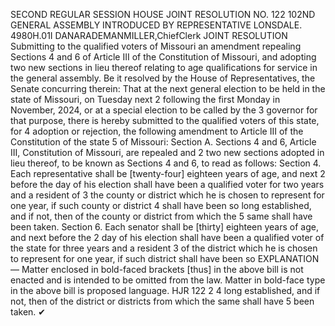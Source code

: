 SECOND REGULAR SESSION
HOUSE JOINT
RESOLUTION NO. 122
102ND GENERAL ASSEMBLY
INTRODUCED BY REPRESENTATIVE LONSDALE.
4980H.01I DANARADEMANMILLER,ChiefClerk
JOINT RESOLUTION
Submitting to the qualified voters of Missouri an amendment repealing Sections 4 and 6 of
Article III of the Constitution of Missouri, and adopting two new sections in lieu
thereof relating to age qualifications for service in the general assembly.
Be it resolved by the House of Representatives, the Senate concurring therein:
That at the next general election to be held in the state of Missouri, on Tuesday next
2 following the first Monday in November, 2024, or at a special election to be called by the
3 governor for that purpose, there is hereby submitted to the qualified voters of this state, for
4 adoption or rejection, the following amendment to Article III of the Constitution of the state
5 of Missouri:
Section A. Sections 4 and 6, Article III, Constitution of Missouri, are repealed and
2 two new sections adopted in lieu thereof, to be known as Sections 4 and 6, to read as follows:
Section 4. Each representative shall be [twenty-four] eighteen years of age, and next
2 before the day of his election shall have been a qualified voter for two years and a resident of
3 the county or district which he is chosen to represent for one year, if such county or district
4 shall have been so long established, and if not, then of the county or district from which the
5 same shall have been taken.
Section 6. Each senator shall be [thirty] eighteen years of age, and next before the
2 day of his election shall have been a qualified voter of the state for three years and a resident
3 of the district which he is chosen to represent for one year, if such district shall have been so
EXPLANATION — Matter enclosed in bold-faced brackets [thus] in the above bill is not enacted and is
intended to be omitted from the law. Matter in bold-face type in the above bill is proposed language.
HJR 122 2
4 long established, and if not, then of the district or districts from which the same shall have
5 been taken.
✔